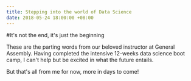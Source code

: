 ```yaml
---
title: Stepping into the world of Data Science
date: 2018-05-24 18:00:00 +08:00
---
```


#It's not the end, it's just the beginning

These are the parting words from our beloved instructor at General Assembly. Having completed the intensive 12-weeks data science boot camp, I can't help but be excited in what the future entails.

But that's all from me for now, more in days to come!